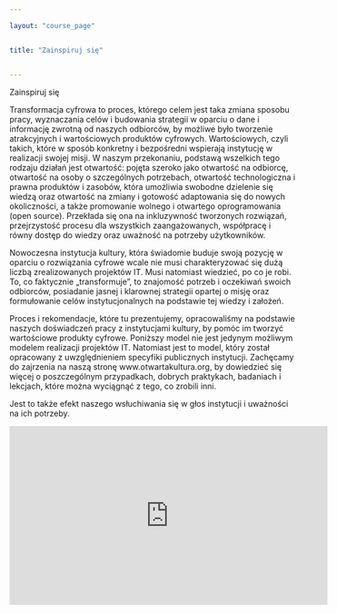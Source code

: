 ```yaml
---

layout: "course_page"


title: "Zainspiruj się"


---
```


<div class="text-center screen-title">
Zainspiruj się
</div>

<div class="screen-content">
<p>Transformacja cyfrowa to proces, którego celem jest taka zmiana sposobu pracy, wyznaczania celów i budowania strategii w oparciu o dane i informację zwrotną od naszych odbiorców, by możliwe było tworzenie atrakcyjnych i wartościowych produktów  cyfrowych. Wartościowych, czyli takich, które w sposób konkretny i bezpośredni wspierają instytucję w realizacji swojej misji. W naszym przekonaniu, podstawą wszelkich tego rodzaju działań jest otwartość: pojęta szeroko jako otwartość na odbiorcę, otwartość na osoby o szczególnych potrzebach, otwartość technologiczna i prawna produktów i zasobów, która umożliwia swobodne dzielenie się wiedzą oraz otwartość na zmiany i gotowość adaptowania się do nowych okoliczności, a także promowanie wolnego i otwartego oprogramowania (open source). Przekłada się ona na inkluzywność tworzonych rozwiązań, przejrzystość procesu dla wszystkich zaangażowanych, współpracę i równy dostęp do wiedzy oraz uważność na potrzeby użytkowników.

Nowoczesna instytucja kultury, która świadomie buduje swoją pozycję w oparciu o rozwiązania  cyfrowe wcale nie musi charakteryzować się dużą liczbą zrealizowanych projektów IT. Musi natomiast wiedzieć, po co je robi. To, co faktycznie „transformuje”, to znajomość potrzeb i oczekiwań swoich odbiorców, posiadanie jasnej i klarownej strategii opartej o misję oraz formułowanie celów instytucjonalnych na podstawie tej wiedzy i założeń.</p>


<p>Proces i rekomendacje, które tu prezentujemy, opracowaliśmy na podstawie naszych doświadczeń pracy z instytucjami kultury, by pomóc im tworzyć wartościowe produkty cyfrowe. Poniższy model nie jest jedynym możliwym modelem realizacji projektów IT.  Natomiast jest to model, który został opracowany z uwzględnieniem specyfiki publicznych instytucji. Zachęcamy do zajrzenia na naszą stronę www.otwartakultura.org, by dowiedzieć się więcej o poszczególnym przypadkach, dobrych praktykach, badaniach i lekcjach, które można wyciągnąć z tego, co zrobili inni.</p>

<p>Jest to także efekt naszego wsłuchiwania się w głos instytucji i uważności na ich potrzeby.</p>
<div class="row">
  <div class="col-md-12 col-xs-12">
   <div class="embed-responsive embed-responsive-16by9">
   <iframe width="560" height="315" src="https://www.youtube.com/embed/TkWfjh1MOTI" frameborder="0" allow="autoplay; encrypted-media" allowfullscreen></iframe></div></div>
</div>
</div>
